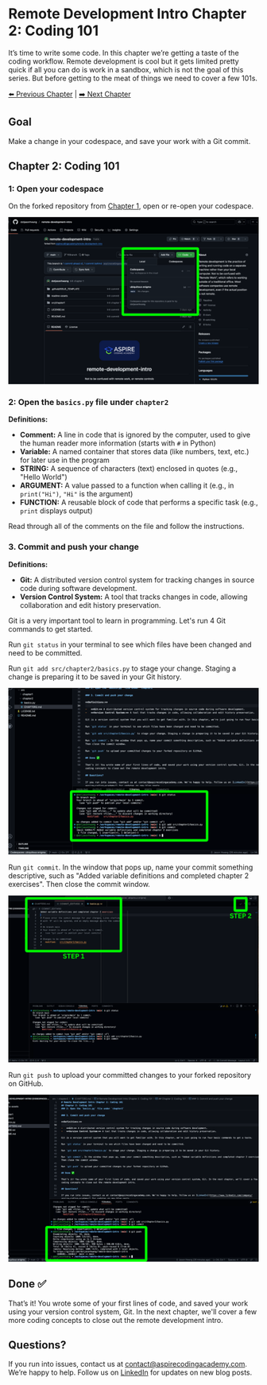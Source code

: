 # Remote Development Intro Chapter 2: Coding 101

It’s time to write some code. In this chapter we’re getting a taste of the coding workflow. Remote development is cool but it gets limited pretty quick if all you can do is work in a sandbox, which is not the goal of this series. But before getting to the meat of things we need to cover a few 101s.

[⬅️ Previous Chapter](https://aspirecodingacademy.com/blog/remote-development-intro-1/) | [➡️ Next Chapter](https://aspirecodingacademy.com/blog/remote-development-intro-3/)

## Goal

Make a change in your codespace, and save your work with a Git commit.

## Chapter 2: Coding 101

### 1: Open your codespace

On the forked repository from [Chapter 1](https://aspirecodingacademy.com/blog/remote-development-intro-1/), open or re-open your codespace.

![1](./assets/screenshots/1.png)

### 2: Open the `basics.py` file under `chapter2`

**Definitions:**

-   **Comment:** A line in code that is ignored by the computer, used to give the human reader more information (starts with `#` in Python)
-   **Variable:** A named container that stores data (like numbers, text, etc.) for later use in the program
-   **STRING:** A sequence of characters (text) enclosed in quotes (e.g., "Hello World")
-   **ARGUMENT:** A value passed to a function when calling it (e.g., in `print("Hi")`, `"Hi"` is the argument)
-   **FUNCTION:** A reusable block of code that performs a specific task (e.g., `print` displays output)

Read through all of the comments on the file and follow the instructions.

### 3. Commit and push your change

**Definitions:**

-   **Git:** A distributed version control system for tracking changes in source code during software development.
-   **Version Control System:** A tool that tracks changes in code, allowing collaboration and edit history preservation.

Git is a very important tool to learn in programming. Let's run 4 Git commands to get started.

Run `git status` in your terminal to see which files have been changed and need to be committed.

Run `git add src/chapter2/basics.py` to stage your change. Staging a change is preparing it to be saved in your Git history.

![1](./assets/screenshots/2.png)

Run `git commit`. In the window that pops up, name your commit something descriptive, such as "Added variable definitions and completed chapter 2 exercises". Then close the commit window.

![1](./assets/screenshots/3.png)

Run `git push` to upload your committed changes to your forked repository on GitHub.

![1](./assets/screenshots/4.png)

## Done ✅

That’s it! You wrote some of your first lines of code, and saved your work using your version control system, Git. In the next chapter, we'll cover a few more coding concepts to close out the remote development intro.

## Questions?

If you run into issues, contact us at contact@aspirecodingacademy.com. We’re happy to help. Follow us on [LinkedIn](https://www.linkedin.com/company/aspire-coding-academy/) for updates on new blog posts.
